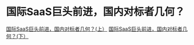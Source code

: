 # 国际SaaS巨头前进，国内对标者几何？
[国际SaaS巨头前进，国内对标者几何？(上）](http://www.cniteyes.com/archives/33743)
[国际SaaS巨头前进，国内对标者几何？(下）](http://www.cniteyes.com/archives/33744)
